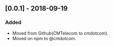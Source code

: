 ## [0.0.1] - 2018-09-19
### Added
- Moved from Github(CMTelecom to cmdotcom).
- Moved on npm to @cmdotcom.
